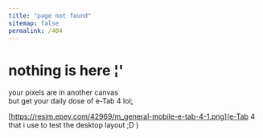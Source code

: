 ```yaml
---
title: "page not found"
sitemap: false
permalink: /404
---
```

# nothing is here ¦'

your pixels are in another canvas  
but get your daily dose of e-Tab 4 lol[:](https://youtu.be/vRpMCgu0MZk?si=NxQei-j_z9VXizIX)

[https://resim.epey.com/42969/m_general-mobile-e-tab-4-1.png](e-Tab 4 that i use to test the desktop layout ;D )